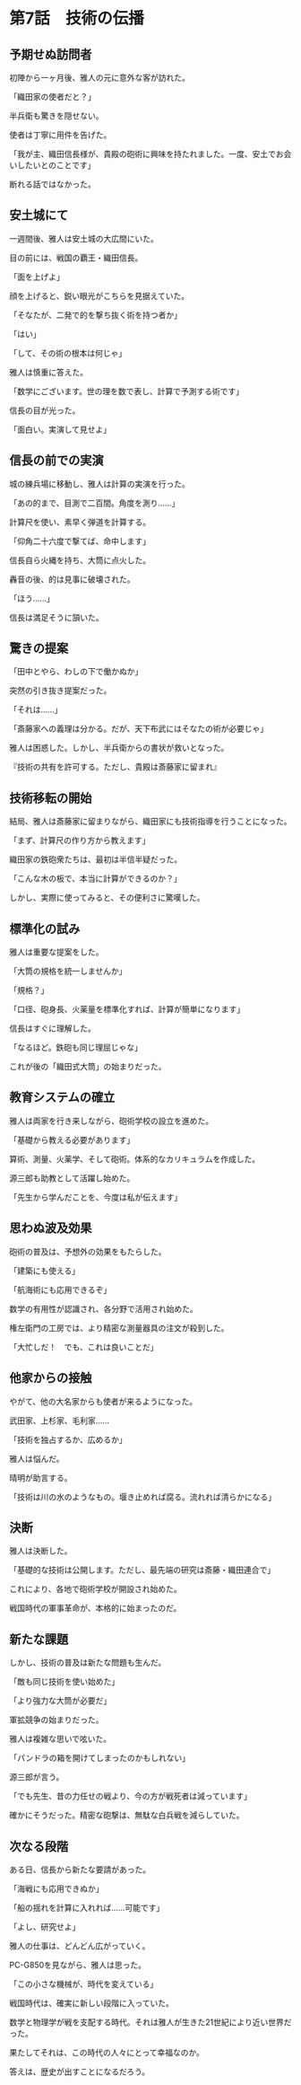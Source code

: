 # 第7話　技術の伝播

## 予期せぬ訪問者

初陣から一ヶ月後、雅人の元に意外な客が訪れた。

「織田家の使者だと？」

半兵衛も驚きを隠せない。

使者は丁寧に用件を告げた。

「我が主、織田信長様が、貴殿の砲術に興味を持たれました。一度、安土でお会いしたいとのことです」

断れる話ではなかった。

## 安土城にて

一週間後、雅人は安土城の大広間にいた。

目の前には、戦国の覇王・織田信長。

「面を上げよ」

顔を上げると、鋭い眼光がこちらを見据えていた。

「そなたが、二発で的を撃ち抜く術を持つ者か」

「はい」

「して、その術の根本は何じゃ」

雅人は慎重に答えた。

「数学にございます。世の理を数で表し、計算で予測する術です」

信長の目が光った。

「面白い。実演して見せよ」

## 信長の前での実演

城の練兵場に移動し、雅人は計算の実演を行った。

「あの的まで、目測で二百間。角度を測り......」

計算尺を使い、素早く弾道を計算する。

「仰角二十六度で撃てば、命中します」

信長自ら火縄を持ち、大筒に点火した。

轟音の後、的は見事に破壊された。

「ほう......」

信長は満足そうに頷いた。

## 驚きの提案

「田中とやら、わしの下で働かぬか」

突然の引き抜き提案だった。

「それは......」

「斎藤家への義理は分かる。だが、天下布武にはそなたの術が必要じゃ」

雅人は困惑した。しかし、半兵衛からの書状が救いとなった。

『技術の共有を許可する。ただし、貴殿は斎藤家に留まれ』

## 技術移転の開始

結局、雅人は斎藤家に留まりながら、織田家にも技術指導を行うことになった。

「まず、計算尺の作り方から教えます」

織田家の鉄砲衆たちは、最初は半信半疑だった。

「こんな木の板で、本当に計算ができるのか？」

しかし、実際に使ってみると、その便利さに驚嘆した。

## 標準化の試み

雅人は重要な提案をした。

「大筒の規格を統一しませんか」

「規格？」

「口径、砲身長、火薬量を標準化すれば、計算が簡単になります」

信長はすぐに理解した。

「なるほど。鉄砲も同じ理屈じゃな」

これが後の「織田式大筒」の始まりだった。

## 教育システムの確立

雅人は両家を行き来しながら、砲術学校の設立を進めた。

「基礎から教える必要があります」

算術、測量、火薬学、そして砲術。体系的なカリキュラムを作成した。

源三郎も助教として活躍し始めた。

「先生から学んだことを、今度は私が伝えます」

## 思わぬ波及効果

砲術の普及は、予想外の効果をもたらした。

「建築にも使える」

「航海術にも応用できるぞ」

数学の有用性が認識され、各分野で活用され始めた。

権左衛門の工房では、より精密な測量器具の注文が殺到した。

「大忙しだ！　でも、これは良いことだ」

## 他家からの接触

やがて、他の大名家からも使者が来るようになった。

武田家、上杉家、毛利家......

「技術を独占するか、広めるか」

雅人は悩んだ。

晴明が助言する。

「技術は川の水のようなもの。堰き止めれば腐る。流れれば清らかになる」

## 決断

雅人は決断した。

「基礎的な技術は公開します。ただし、最先端の研究は斎藤・織田連合で」

これにより、各地で砲術学校が開設され始めた。

戦国時代の軍事革命が、本格的に始まったのだ。

## 新たな課題

しかし、技術の普及は新たな問題も生んだ。

「敵も同じ技術を使い始めた」

「より強力な大筒が必要だ」

軍拡競争の始まりだった。

雅人は複雑な思いで呟いた。

「パンドラの箱を開けてしまったのかもしれない」

源三郎が言う。

「でも先生、昔の力任せの戦より、今の方が戦死者は減っています」

確かにそうだった。精密な砲撃は、無駄な白兵戦を減らしていた。

## 次なる段階

ある日、信長から新たな要請があった。

「海戦にも応用できぬか」

「船の揺れを計算に入れれば......可能です」

「よし、研究せよ」

雅人の仕事は、どんどん広がっていく。

PC-G850を見ながら、雅人は思った。

「この小さな機械が、時代を変えている」

戦国時代は、確実に新しい段階に入っていた。

数学と物理学が戦を支配する時代。それは雅人が生きた21世紀により近い世界だった。

果たしてそれは、この時代の人々にとって幸福なのか。

答えは、歴史が出すことになるだろう。